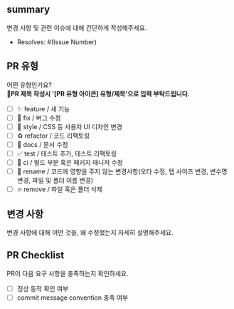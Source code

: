 ## summary
변경 사항 및 관련 이슈에 대해 간단하게 작성해주세요.

- Resolves: #(Issue Number)

## PR 유형
어떤 유형인가요?<br>
**📍PR 제목 작성시 '[PR 유형 아이콘] 유형/제목'으로 입력 부탁드립니다.**

- [ ] ✨ feature / 새 기능
- [ ] 🐛 fix / 버그 수정
- [ ] 💄 style / CSS 등 사용자 UI 디자인 변경
- [ ] ♻️ refactor / 코드 리팩토링
- [ ] 📝 docs / 문서 수정
- [ ] ✅ test / 테스트 추가, 테스트 리팩토링
- [ ] 👷 ci / 빌드 부분 혹은 패키지 매니저 수정
- [ ] 🚚 rename / 코드에 영향을 주지 않는 변경사항(오타 수정, 탭 사이즈 변경, 변수명 변경, 파일 및 폴더 이름 변경)
- [ ] 🔥 remove / 파일 혹은 폴더 삭제

## 변경 사항
변경 사항에 대해 어떤 것을, 왜 수정했는지 자세히 설명해주세요.

## PR Checklist
PR이 다음 요구 사항을 충족하는지 확인하세요.

- [ ] 정상 동작 확인 여부
- [ ] commit message convention 충족 여부